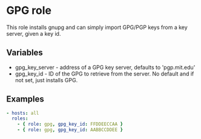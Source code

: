 GPG role
========

This role installs gnupg and can simply import GPG/PGP keys from a key server, given a key id.

Variables
---------

* gpg_key_server - address of a GPG key server, defaults to 'pgp.mit.edu'
* gpg_key_id - ID of the GPG to retrieve from the server. No default and if not set, just installs
GPG.

Examples
--------

```yaml
- hosts: all
  roles:
    - { role: gpg, gpg_key_id: FFDDEECCAA }
    - { role: gpg, gpg_key_id: AABBCCDDEE }
```


